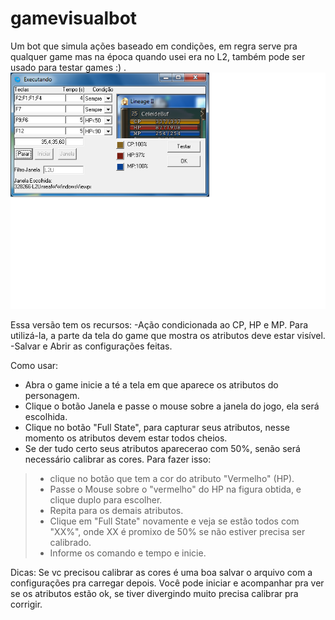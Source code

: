 # gamevisualbot
Um bot que simula ações baseado em condições, em regra serve pra qualquer game mas na época quando usei era no L2, também pode ser usado para testar games :) .
![Tela inicial visual game bot](https://github.com/austonricardo/gamevisualbot/blob/master/NovoAuto.png "Tela inicial")


Essa versão tem os recursos:
-Ação condicionada ao CP, HP e MP. Para utilizá-la, a parte da tela do game que mostra os atributos deve estar visível.
-Salvar e Abrir as configurações feitas.

Como usar:
- Abra o game inicie a té a tela em que aparece os atributos do personagem.
- Clique o botão Janela e passe o mouse sobre a janela do jogo, ela será escolhida.
- Clique no botão "Full State", para capturar seus atributos, nesse momento os atributos devem estar todos cheios. 
- Se der tudo certo seus atributos aparecerao com 50%, senão será necessário calibrar as cores. Para fazer isso:
>-  clique no botão que tem a cor do atributo "Vermelho" (HP).
>-  Passe o Mouse sobre o "vermelho" do HP na figura obtida, e clique duplo para escolher.
>-  Repita para os demais atributos.
>-  Clique em "Full State" novamente e veja se estão todos com "XX%", onde XX é promixo de 50% se não estiver precisa ser calibrado.
>-  Informe os comando e tempo e inicie.

Dicas: Se vc precisou calibrar as cores é uma boa salvar o arquivo com a configurações pra carregar depois.
Você pode iniciar e acompanhar pra ver se os atributos estão ok, se tiver divergindo muito precisa calibrar pra corrigir.

